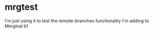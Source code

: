 mrgtest
=======

I'm just using it to test the remote-branches functionality I'm adding to Merginal
b1
